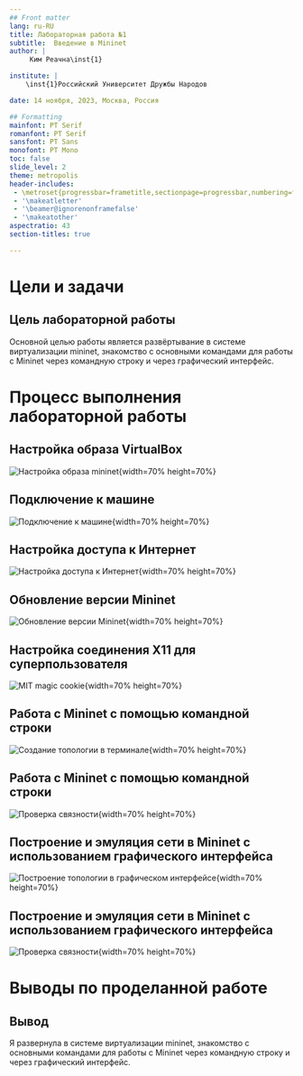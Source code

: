 ```yaml
---
## Front matter
lang: ru-RU
title: Лабораторная работа №1
subtitle:  Введение в Mininet
author: |
	 Ким Реачна\inst{1}

institute: |
	\inst{1}Российский Университет Дружбы Народов

date: 14 ноября, 2023, Москва, Россия

## Formatting
mainfont: PT Serif
romanfont: PT Serif
sansfont: PT Sans
monofont: PT Mono
toc: false
slide_level: 2
theme: metropolis
header-includes: 
 - \metroset{progressbar=frametitle,sectionpage=progressbar,numbering=fraction}
 - '\makeatletter'
 - '\beamer@ignorenonframefalse'
 - '\makeatother'
aspectratio: 43
section-titles: true

---
```

# Цели и задачи

## Цель лабораторной работы

Основной целью работы является развёртывание в системе виртуализации mininet, знакомство с основными командами для работы с Mininet через командную строку и через графический интерфейс.

# Процесс выполнения лабораторной работы

## Настройка образа VirtualBox

![Настройка образа mininet](image/2.png){width=70% height=70%}

##  Подключение к машине

![Подключение к машине](image/6.png){width=70% height=70%}

## Настройка доступа к Интернет

![Настройка доступа к Интернет](image/19.png){width=70% height=70%}

## Обновление версии Mininet

![ Обновление версии Mininet](image/21.png){width=70% height=70%}

##  Настройка соединения X11 для суперпользователя

![MIT magic cookie](image/22.png){width=70% height=70%}

##  Работа с Mininet с помощью командной строки

![Создание топологии в терминале](image/23.png){width=70% height=70%}

## Работа с Mininet с помощью командной строки

![Проверка связности](image/26.png){width=70% height=70%}

##  Построение и эмуляция сети в Mininet с использованием графического интерфейса

![Построение топологии в графическом интерфейсе](image/12.png){width=70% height=70%}

##  Построение и эмуляция сети в Mininet с использованием графического интерфейса

![Проверка связности](image/13.png){width=70% height=70%}

# Выводы по проделанной работе

## Вывод

Я развернула в системе виртуализации mininet, знакомство с основными командами для работы с Mininet через командную строку и через графический интерфейс.
